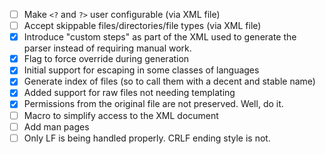 - [ ] Make `<?` and `?>` user configurable (via XML file)
- [ ] Accept skippable files/directories/file types (via XML file)
- [x] Introduce "custom steps" as part of the XML used to generate the parser instead of requiring manual work.
- [x] Flag to force override during generation
- [x] Initial support for escaping in some classes of languages
- [x] Generate index of files (so to call them with a decent and stable name)
- [x] Added support for raw files not needing templating
- [x] Permissions from the original file are not preserved. Well, do it.
- [ ] Macro to simplify access to the XML document
- [ ] Add man pages
- [ ] Only LF is being handled properly. CRLF ending style is not.
